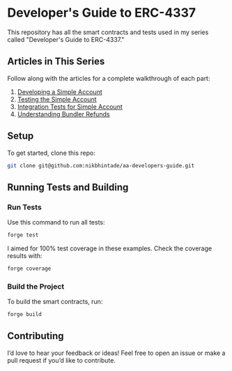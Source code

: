 # Developer's Guide to ERC-4337

This repository has all the smart contracts and tests used in my series called "Developer's Guide to ERC-4337." 

## Articles in This Series

Follow along with the articles for a complete walkthrough of each part:

1. [Developing a Simple Account](https://medium.com/block-magnates/developers-guide-to-erc-4337-1-developing-simple-account-4cfbd089d756)
2. [Testing the Simple Account](https://blog.blockmagnates.com/developers-guide-to-erc-4337-2-testing-simple-account-534c3f4150c6)
3. [Integration Tests for Simple Account](https://blog.blockmagnates.com/developers-guide-to-erc-4337-3-integration-test-for-simple-account-2bd79cde8aab)
4. [Understanding Bundler Refunds](https://blog.blockmagnates.com/developers-guide-to-erc-4337-4-understanding-bundler-refunds-0e7d2bca1217)

## Setup

To get started, clone this repo:

```bash
git clone git@github.com:nikbhintade/aa-developers-guide.git
```

## Running Tests and Building

### Run Tests

Use this command to run all tests:

```bash
forge test
```

I aimed for 100% test coverage in these examples. Check the coverage results with:

```bash
forge coverage
```

### Build the Project

To build the smart contracts, run:

```bash
forge build
```

## Contributing

I’d love to hear your feedback or ideas! Feel free to open an issue or make a pull request if you’d like to contribute.
